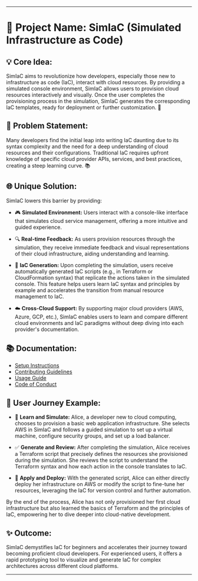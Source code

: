 
---

# 🌟 Project Name: SimIaC (Simulated Infrastructure as Code)

## 💡 Core Idea:
SimIaC aims to revolutionize how developers, especially those new to infrastructure as code (IaC), interact with cloud resources. By providing a simulated console environment, SimIaC allows users to provision cloud resources interactively and visually. Once the user completes the provisioning process in the simulation, SimIaC generates the corresponding IaC templates, ready for deployment or further customization. 🚀

## 🤔 Problem Statement:
Many developers find the initial leap into writing IaC daunting due to its syntax complexity and the need for a deep understanding of cloud resources and their configurations. Traditional IaC requires upfront knowledge of specific cloud provider APIs, services, and best practices, creating a steep learning curve. 📚

## 🌐 Unique Solution:
SimIaC lowers this barrier by providing:

- 🎮 **Simulated Environment:** Users interact with a console-like interface that simulates cloud service management, offering a more intuitive and guided experience.

- 🔍 **Real-time Feedback:** As users provision resources through the simulation, they receive immediate feedback and visual representations of their cloud infrastructure, aiding understanding and learning.

- 📝 **IaC Generation:** Upon completing the simulation, users receive automatically generated IaC scripts (e.g., in Terraform or CloudFormation syntax) that replicate the actions taken in the simulated console. This feature helps users learn IaC syntax and principles by example and accelerates the transition from manual resource management to IaC.

- ☁️ **Cross-Cloud Support:** By supporting major cloud providers (AWS, Azure, GCP, etc.), SimIaC enables users to learn and compare different cloud environments and IaC paradigms without deep diving into each provider's documentation.

## 📚 Documentation:

- [Setup Instructions](docs/setup.md)
- [Contributing Guidelines](docs/contributing.md)
- [Usage Guide](docs/usage.md)
- [Code of Conduct](CODE_OF_CONDUCT.md)

## 🚀 User Journey Example:

- 📖 **Learn and Simulate:** Alice, a developer new to cloud computing, chooses to provision a basic web application infrastructure. She selects AWS in SimIaC and follows a guided simulation to set up a virtual machine, configure security groups, and set up a load balancer.

- ✅ **Generate and Review:** After completing the simulation, Alice receives a Terraform script that precisely defines the resources she provisioned during the simulation. She reviews the script to understand the Terraform syntax and how each action in the console translates to IaC.

- 🚀 **Apply and Deploy:** With the generated script, Alice can either directly deploy her infrastructure on AWS or modify the script to fine-tune her resources, leveraging the IaC for version control and further automation.

By the end of the process, Alice has not only provisioned her first cloud infrastructure but also learned the basics of Terraform and the principles of IaC, empowering her to dive deeper into cloud-native development.

## ✨ Outcome:
SimIaC demystifies IaC for beginners and accelerates their journey toward becoming proficient cloud developers. For experienced users, it offers a rapid prototyping tool to visualize and generate IaC for complex architectures across different cloud platforms.

---

